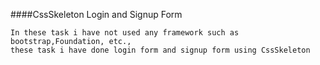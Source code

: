 ####CssSkeleton Login and Signup Form
```
In these task i have not used any framework such as bootstrap,Foundation, etc.,
these task i have done login form and signup form using CssSkeleton 
```
